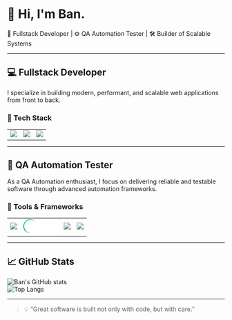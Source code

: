 # 👋 Hi, I'm Ban.
🎯 Fullstack Developer | ⚙️ QA Automation Tester | 🛠 Builder of Scalable Systems

---

## 💻 Fullstack Developer

I specialize in building modern, performant, and scalable web applications from front to back.

### 🚀 Tech Stack

<div align="center">
  <table>
    <tr>
      <!-- other tech logos -->
      <td align="center">
        <a href="https://www.prisma.io" target="_blank" rel="noopener noreferrer">
          <img src="https://raw.githubusercontent.com/prisma/prisma/main/packages/cli/src/cli/branding/logo.svg" width="80" />
        </a>
      </td>
      <td align="center">
        <a href="https://www.docker.com" target="_blank" rel="noopener noreferrer">
          <img src="https://cdn.jsdelivr.net/gh/devicons/devicon/icons/docker/docker-original.svg" width="80" />
        </a>
      </td>
      <td align="center">
        <a href="https://aws.amazon.com" target="_blank" rel="noopener noreferrer">
          <img src="https://upload.wikimedia.org/wikipedia/commons/9/93/Amazon_Web_Services_Logo.svg" width="80" />
        </a>
      </td>
    </tr>
  </table>
</div>


---

## 🧪 QA Automation Tester

As a QA Automation enthusiast, I focus on delivering reliable and testable software through advanced automation frameworks.

### 🧰 Tools & Frameworks

<div align="center">
  <table>
    <tr>
      <td align="center">
        <a href="https://playwright.dev/" target="_blank" rel="noopener noreferrer">
          <img src="https://playwright.dev/img/playwright-logo.svg" width="80" />
        </a>
      </td>
      <td align="center">
        <a href="https://www.cypress.io/" target="_blank" rel="noopener noreferrer">
         <img src="https://raw.githubusercontent.com/cypress-io/cypress/develop/assets/cypress-logo-dark.png" width="80" />
        </a>
      </td>
      <td align="center">
        <a href="https://www.atlassian.com/software/jira" target="_blank" rel="noopener noreferrer">
          <img src="https://cdn.jsdelivr.net/gh/devicons/devicon/icons/jira/jira-original.svg" width="80" />
        </a>
      </td>
      <td align="center">
        <a href="https://clickup.com/" target="_blank" rel="noopener noreferrer">
          <img src="https://cdn-icons-png.flaticon.com/512/5968/5968894.png" width="80" />
        </a>
      </td>
    </tr>
  </table>
</div>

---

## 📈 GitHub Stats

![Ban's GitHub stats](https://github-readme-stats.vercel.app/api?username=ivanthoughts11&show_icons=true&theme=radical)  
![Top Langs](https://github-readme-stats.vercel.app/api/top-langs/?username=ivanthoughts11&layout=compact)

---

> 💡 “Great software is built not only with code, but with care.”
